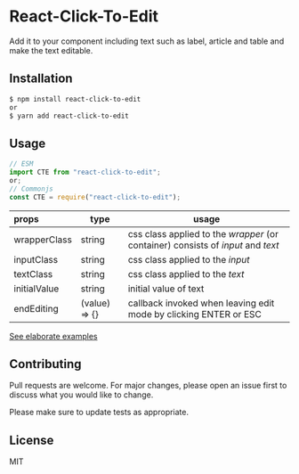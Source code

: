 # React-Click-To-Edit

Add it to your component including text such as label, article and table and make the text editable.

## Installation

```bash
$ npm install react-click-to-edit
or
$ yarn add react-click-to-edit
```

## Usage

```jsx
// ESM
import CTE from "react-click-to-edit";
or;
// Commonjs
const CTE = require("react-click-to-edit");
```

| props        | type          | usage                                                                            |
| :----------- | ------------- | -------------------------------------------------------------------------------- |
| wrapperClass | string        | css class applied to the _wrapper_ (or container) consists of _input_ and _text_ |
| inputClass   | string        | css class applied to the _input_                                                 |
| textClass    | string        | css class applied to the _text_                                                  |
| initialValue | string        | initial value of text                                                            |
| endEditing   | (value) => {} | callback invoked when leaving edit mode by clicking ENTER or ESC                 |

[See elaborate examples](/docs-examples)

## Contributing

Pull requests are welcome. For major changes, please open an issue first to discuss what you would like to change.

Please make sure to update tests as appropriate.

## License

MIT
